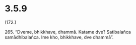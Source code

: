 

# 3.5.9



(172.)

265\. “Dveme, bhikkhave, dhammā. Katame dve? Satibalañca samādhibalañca. Ime kho, bhikkhave, dve dhammā”.



